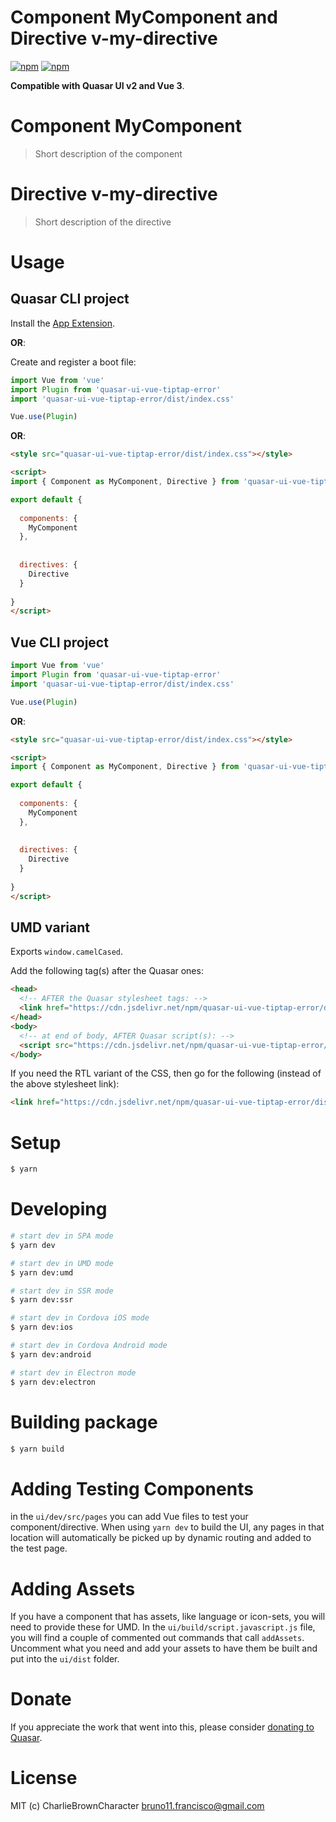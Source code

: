 # Component MyComponent and Directive v-my-directive

[![npm](https://img.shields.io/npm/v/quasar-ui-vue-tiptap-error.svg?label=quasar-ui-vue-tiptap-error)](https://www.npmjs.com/package/quasar-ui-vue-tiptap-error)
[![npm](https://img.shields.io/npm/dt/quasar-ui-vue-tiptap-error.svg)](https://www.npmjs.com/package/quasar-ui-vue-tiptap-error)

**Compatible with Quasar UI v2 and Vue 3**.


# Component MyComponent
> Short description of the component



# Directive v-my-directive
> Short description of the directive


# Usage

## Quasar CLI project


Install the [App Extension](../app-extension).

**OR**:


Create and register a boot file:

```js
import Vue from 'vue'
import Plugin from 'quasar-ui-vue-tiptap-error'
import 'quasar-ui-vue-tiptap-error/dist/index.css'

Vue.use(Plugin)
```

**OR**:

```html
<style src="quasar-ui-vue-tiptap-error/dist/index.css"></style>

<script>
import { Component as MyComponent, Directive } from 'quasar-ui-vue-tiptap-error'

export default {
  
  components: {
    MyComponent
  },
  
  
  directives: {
    Directive
  }
  
}
</script>
```

## Vue CLI project

```js
import Vue from 'vue'
import Plugin from 'quasar-ui-vue-tiptap-error'
import 'quasar-ui-vue-tiptap-error/dist/index.css'

Vue.use(Plugin)
```

**OR**:

```html
<style src="quasar-ui-vue-tiptap-error/dist/index.css"></style>

<script>
import { Component as MyComponent, Directive } from 'quasar-ui-vue-tiptap-error'

export default {
  
  components: {
    MyComponent
  },
  
  
  directives: {
    Directive
  }
  
}
</script>
```

## UMD variant

Exports `window.camelCased`.

Add the following tag(s) after the Quasar ones:

```html
<head>
  <!-- AFTER the Quasar stylesheet tags: -->
  <link href="https://cdn.jsdelivr.net/npm/quasar-ui-vue-tiptap-error/dist/index.min.css" rel="stylesheet" type="text/css">
</head>
<body>
  <!-- at end of body, AFTER Quasar script(s): -->
  <script src="https://cdn.jsdelivr.net/npm/quasar-ui-vue-tiptap-error/dist/index.umd.min.js"></script>
</body>
```
If you need the RTL variant of the CSS, then go for the following (instead of the above stylesheet link):
```html
<link href="https://cdn.jsdelivr.net/npm/quasar-ui-vue-tiptap-error/dist/index.rtl.min.css" rel="stylesheet" type="text/css">
```

# Setup
```bash
$ yarn
```

# Developing
```bash
# start dev in SPA mode
$ yarn dev

# start dev in UMD mode
$ yarn dev:umd

# start dev in SSR mode
$ yarn dev:ssr

# start dev in Cordova iOS mode
$ yarn dev:ios

# start dev in Cordova Android mode
$ yarn dev:android

# start dev in Electron mode
$ yarn dev:electron
```

# Building package
```bash
$ yarn build
```

# Adding Testing Components
in the `ui/dev/src/pages` you can add Vue files to test your component/directive. When using `yarn dev` to build the UI, any pages in that location will automatically be picked up by dynamic routing and added to the test page.

# Adding Assets
If you have a component that has assets, like language or icon-sets, you will need to provide these for UMD. In the `ui/build/script.javascript.js` file, you will find a couple of commented out commands that call `addAssets`. Uncomment what you need and add your assets to have them be built and put into the `ui/dist` folder.

# Donate
If you appreciate the work that went into this, please consider [donating to Quasar](https://donate.quasar.dev).

# License
MIT (c) CharlieBrownCharacter <bruno11.francisco@gmail.com>

